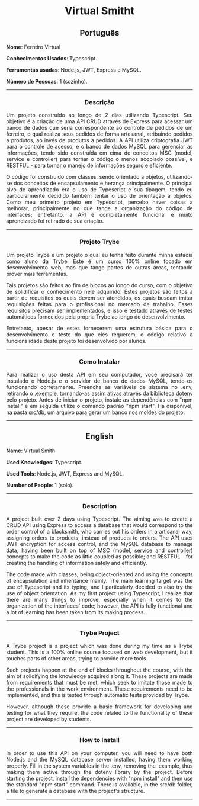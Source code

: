 <h1 align="center">Virtual Smitht</h1>

<h2 align="center">Português</h2>


**Nome**: Ferreiro Virtual

**Conhecimentos Usados**: Typescript.

**Ferramentas usadas**: Node.js, JWT, Express e MySQL.

**Número de Pessoas**: 1 (sozinho).

-----------------------

<h3 align="center">Descrição</h3>

<p align="justify">Um projeto construído ao longo de 2 dias utilizando Typescript. Seu objetivo é a criação de uma API CRUD através de Express para acessar um banco de dados que seria correspondente ao controle de pedidos de um ferreiro, o qual realiza seus pedidos de forma artesanal, atribuindo pedidos a produtos, ao invés de produtos a pedidos. A API utiliza criptografia JWT para o controle de acesso, e o banco de dados MySQL para gerenciar as informações, tendo sido construída em cima de conceitos MSC (model, service e controller) para tornar o código o menos acoplado possível, e RESTFUL - para tornar o manejo de informações seguro e eficiente.</p>
<p align="justify">O código foi construído com classes, sendo orientado a objetos, utilizando-se dos conceitos de encapsulamento e herança principalmente. O principal alvo de aprendizado era o uso de Typescript e sua tipagem, tendo eu particularmente decidido também tentar o uso de orientação a objetos. Como meu primeiro projeto em Typescript, percebo haver coisas a melhorar, principalmente no que tange a organização do código de interfaces; entretanto, a API é completamente funcional e muito aprendizado foi retirado de sua criação.</p>

-----------------------

<h3 align="center">Projeto Trybe</h3>

  <p align="justify">Um projeto Trybe é um projeto o qual eu tenha feito durante minha estadia como aluno da Trybe. Este é um curso 100% online focado em desenvolvimento web, mas que tange partes de outras áreas, tentando prover mais ferramentas.</p>
  <p align="justify">Tais projetos são feitos ao fim de blocos ao longo do curso, com o objetivo de solidificar o conhecimento nele adquirido. Estes projetos são feitos a partir de requisitos os quais devem ser atendidos, os quais buscam imitar requisições feitas para o profissional no mercado de trabalho. Esses requisitos precisam ser implementados, e isso é testado através de testes automáticos fornecidos pela própria Trybe ao longo do desenvolvimento.</p>
  <p align="justify">Entretanto, apesar de estes fornecerem uma estrutura básica para o desenvolvimento e teste do que eles requerem, o código relativo à funcionalidade deste projeto foi desenvolvido por alunos.</p>

-----------------------

<h3 align="center">Como Instalar</h3>
<p align="justify">Para realizar o uso desta API em seu computador, você precisará ter instalado o Node.js e o servidor de banco de dados MySQL, tendo-os funcionando corretamente. Preencha as variáveis de sistema no .env, retirando o .exemple, tornando-as assim ativas através da biblioteca dotenv pelo projeto. Antes de iniciar o projeto, instale as dependências com "npm install" e em seguida utilize o comando padrão "npm start". Há disponível, na pasta src/db, um arquivo para gerar um banco nos moldes do projeto.</p>

-----------------------

<h2 align="center">English</h2>


**Name**: Virtual Smith

**Used Knowledges**: Typescript.

**Used Tools**: Node.js, JWT, Express and MySQL.

**Number of People**: 1 (solo).

-----------------------

<h3 align="center">Description</h3>

<p align="justify">A project built over 2 days using Typescript. The aiming was to create a CRUD API using Express to access a database that would correspond to the order control of a blacksmith, who carries out his orders in a artisanal way, assigning orders to products, instead of products to orders. The API uses JWT encryption for access control, and the MySQL database to manage data, having been built on top of MSC (model, service and controller) concepts to make the code as little coupled as possible; and RESTFUL - for creating the handling of information safely and efficiently.</p>
<p align="justify">The code made with classes, being object-oriented and using the concepts of encapsulation and inheritance mainly. The main learning target was the use of Typescript and its typing, and I particularly decided to also try the use of object orientation. As my first project using Typescript, I realize that there are many things to improve, especially when it comes to the organization of the interfaces' code; however, the API is fully functional and a lot of learning has been taken from its making process.</p>

-----------------------

<h3 align="center">Trybe Project</h3>

  <p align="justify">A Trybe project is a project which was done during my time as a Trybe student. This is a 100% online course focused on web development, but it touches parts of other areas, trying to provide more tools.</p>
  <p align="justify">Such projects happen at the end of blocks throughout the course, with the aim of solidifying the knowledge acquired along  it. These projects are made from requirements that must be met, which seek to imitate those made to the professionals in the work environment. These requirements need to be implemented, and this is tested through automatic tests provided by Trybe.</p>
  <p align="justify">However, although these provide a basic framework for developing and testing for what they require, the code related to the functionality of these project are developed by students.</p>

-----------------------

<h3 align="center">How to Install</h3>
<p align="justify">In order to use this API on your computer, you will need to have both Node.js and the MySQL database server installed, having them working properly. Fill in the system variables in the .env, removing the .example, thus making them active through the dotenv library by the project. Before starting the project, install the dependencies with "npm install" and then use the standard "npm start" command. There is available, in the src/db folder, a file to generate a database with the project's structure.</p>

-----------------------
